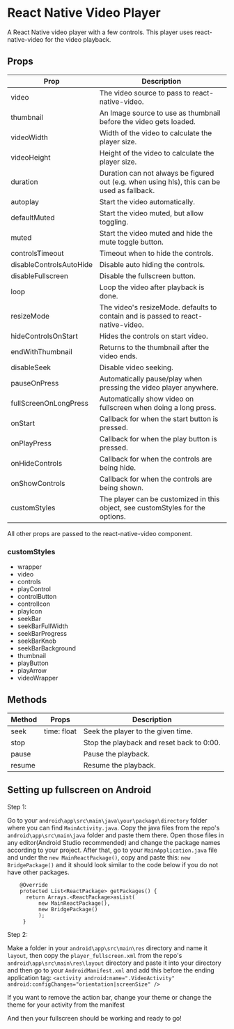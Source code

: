 # React Native Video Player

A React Native video player with a few controls. This player uses
react-native-video for the video playback.


## Props

| Prop                    | Description                                                                                 |
|-------------------------|---------------------------------------------------------------------------------------------|
| video                   | The video source to pass to react-native-video.                                             |
| thumbnail               | An Image source to use as thumbnail before the video gets loaded.                           |
| videoWidth              | Width of the video to calculate the player size.                                            |
| videoHeight             | Height of the video to calculate the player size.                                           |
| duration                | Duration can not always be figured out (e.g. when using hls), this can be used as fallback. |
| autoplay                | Start the video automatically.                                                              |
| defaultMuted            | Start the video muted, but allow toggling.                                                  |
| muted                   | Start the video muted and hide the mute toggle button.                                      |
| controlsTimeout         | Timeout when to hide the controls.                                                          |
| disableControlsAutoHide | Disable auto hiding the controls.                                                           |
| disableFullscreen       | Disable the fullscreen button.                                                              |
| loop                    | Loop the video after playback is done.                                                      |
| resizeMode              | The video's resizeMode. defaults to contain and is passed to react-native-video.            |
| hideControlsOnStart     | Hides the controls on start video.                                                          |
| endWithThumbnail        | Returns to the thumbnail after the video ends.                                              |
| disableSeek             | Disable video seeking.                                                                      |
| pauseOnPress            | Automatically pause/play when pressing the video player anywhere.                           |
| fullScreenOnLongPress   | Automatically show video on fullscreen when doing a long press.                             |
| onStart                 | Callback for when the start button is pressed.                                              |
| onPlayPress             | Callback for when the play button is pressed.                                               |
| onHideControls          | Callback for when the controls are being hide.                                              |
| onShowControls          | Callback for when the controls are being shown.                                             |
| customStyles            | The player can be customized in this object, see customStyles for the options.              |

All other props are passed to the react-native-video component.

### customStyles

 - wrapper
 - video
 - controls
 - playControl
 - controlButton
 - controlIcon
 - playIcon
 - seekBar
 - seekBarFullWidth
 - seekBarProgress
 - seekBarKnob
 - seekBarBackground
 - thumbnail
 - playButton
 - playArrow
 - videoWrapper

## Methods

| Method                  | Props           | Description                                                               |
|-------------------------|-----------------|---------------------------------------------------------------------------|
| seek                    | time: float     | Seek the player to the given time.                                        |
| stop                    |                 | Stop the playback and reset back to 0:00.                                 |
| pause                   |                 | Pause the playback.                                                       |
| resume                  |                 | Resume the playback.                                                      |


## Setting up fullscreen on Android

Step 1:

Go to your ```android\app\src\main\java\your\package\directory``` folder where you can find ```MainActivity.java```. Copy the java files from the repo's  ```android\app\src\main\java``` folder and paste them there. Open those files in any editor(Android Studio recommended) and change the package names according to your project. After that, go to your ```MainApplication.java``` file 
and under the ```new MainReactPackage()```, copy and paste this: ```new BridgePackage()``` and it should look similar to the code below if you do not have other packages.
```
    @Override
    protected List<ReactPackage> getPackages() {
      return Arrays.<ReactPackage>asList(
          new MainReactPackage(),
          new BridgePackage()
          );
     }
```
Step 2: 

Make a folder in your ```android\app\src\main\res``` directory and name it ```layout```, then copy the ```player_fullscreen.xml``` from the repo's ```android\app\src\main\res\layout``` directory and paste it into your directory and then go to your ```AndroidManifest.xml``` and add this before the ending application tag: 
            ```
            <activity android:name=".VideoActivity"
               android:configChanges="orientation|screenSize"
            />
            ```
            
           
If you want to remove the action bar, change your theme or change the theme for your activity from the manifest     

And then your fullscreen should be working and ready to go!
